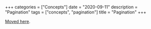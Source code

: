 +++
categories = ["Concepts"]
date = "2020-09-11"
description = "Pagination"
tags = ["concepts", "pagination"]
title = "Pagination"
+++

[Moved here](https://docs.misakey.com/docs/references/overview#pagination).